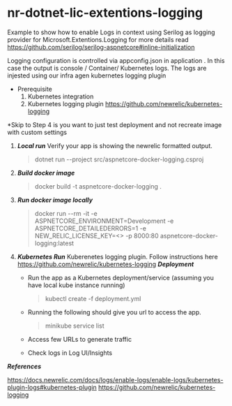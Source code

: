 # nr-dotnet-lic-extentions-logging
Example to show how to enable Logs in context using Serilog as logging provider for Microsoft.Extentions.Logging for more details read https://github.com/serilog/serilog-aspnetcore#inline-initialization


Logging configuration is controlled via appconfig.json in application . In this case the output is console / Container/ Kubernetes logs. The logs are injested using our infra agen kubernetes logging plugin

* Prerequisite
    1. Kubernetes integration
    2. Kubernetes logging plugin https://github.com/newrelic/kubernetes-logging

*Skip to Step 4 is you want to just test deployment and not recreate image with custom settings

1.  ***Local run*** 
    Verify your app is showing the newrelic formatted output.
    >dotnet run --project src/aspnetcore-docker-logging.csproj 

2.  ***Build docker image*** 

    >docker build -t aspnetcore-docker-logging .

3.  ***Run docker image locally*** 
    
    >docker run --rm -it -e ASPNETCORE_ENVIRONMENT=Development -e ASPNETCORE_DETAILEDERRORS=1 -e NEW_RELIC_LICENSE_KEY=<<YOUR NR KEY>>  -p 8000:80 aspnetcore-docker-logging:latest 

4.   ***Kubernetes Run***
    Kuberenetes logging plugin. Follow instructions here  https://github.com/newrelic/kubernetes-logging
     ***Deployment***
     * Run the app as a Kubernetes deployment/service  (assuming you have local kube instance running)
        >kubectl create -f deployment.yml 
     
     * Running the following should give you url to access the app.
        >minikube service list
     * Access few URLs to generate traffic 
     * Check logs in Log UI/Insights 
    
***References***

https://docs.newrelic.com/docs/logs/enable-logs/enable-logs/kubernetes-plugin-logs#kubernetes-plugin
https://github.com/newrelic/kubernetes-logging

